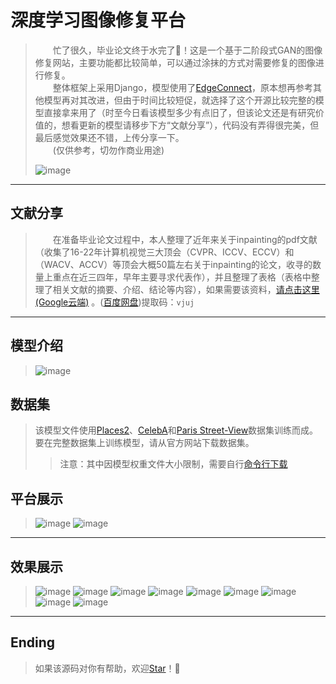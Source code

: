 ﻿# 深度学习图像修复平台
 >&emsp;&emsp;忙了很久，毕业论文终于水完了:tada:！这是一个基于二阶段式GAN的图像修复网站，主要功能都比较简单，可以通过涂抹的方式对需要修复的图像进行修复。   
 >&emsp;&emsp;整体框架上采用Django，模型使用了[EdgeConnect](https://github.com/knazeri/edge-connect)，原本想再参考其他模型再对其改进，但由于时间比较短促，就选择了这个开源比较完整的模型直接拿来用了（时至今日看该模型多少有点旧了，但该论文还是有研究价值的，想看更新的模型请移步下方“文献分享”），代码没有弄得很完美，但最后感觉效果还不错，上传分享一下。  
 >&emsp;&emsp;(仅供参考，切勿作商业用途)
 >
 > ![image](https://user-images.githubusercontent.com/46208115/167092889-9f8d6420-5e0e-409f-a597-95aae2f21d3c.png)
---
## 文献分享  
 >&emsp;&emsp;在准备毕业论文过程中，本人整理了近年来关于inpainting的pdf文献（收集了16-22年计算机视觉三大顶会（CVPR、ICCV、ECCV）和（WACV、ACCV）等顶会大概50篇左右关于inpainting的论文，收寻的数量上重点在近三四年，早年主要寻求代表作），并且整理了表格（表格中整理了相关文献的摘要、介绍、结论等内容），如果需要该资料，[请点击这里(Google云端)](https://drive.google.com/file/d/1nFDeJMDdcGJxqwqJ0MdTGMFpPS2uCUYZ/view?usp=sharing) 。([百度网盘](https://pan.baidu.com/s/1v__UUyWBSrjKyx3m9vg_Kw))提取码：`vjuj`
---
## 模型介绍
 >![image](https://user-images.githubusercontent.com/46208115/167091435-d5771bdd-052a-4a34-b61d-3b85738ee1a3.png)
## 数据集
> 该模型文件使用[Places2](http://places2.csail.mit.edu/)、[CelebA](http://mmlab.ie.cuhk.edu.hk/projects/CelebA.html)和[Paris Street-View](https://github.com/pathak22/context-encoder)数据集训练而成。要在完整数据集上训练模型，请从官方网站下载数据集。
>>  注意：其中因模型权重文件大小限制，需要自行[命令行下载](https://github.com/knazeri/edge-connect)
## 平台展示
 >![image](https://user-images.githubusercontent.com/46208115/167090145-4fb215e9-577b-4b6f-aa94-20603faf44f7.png)
 >![image](https://user-images.githubusercontent.com/46208115/167090202-5c938ec8-c2fd-4b9f-bca2-5c6428c6491f.png)
---
## 效果展示
 >![image](https://user-images.githubusercontent.com/46208115/167090267-c8ce0ebf-cadf-475b-85b3-944cc6c252a2.png)
 >![image](https://user-images.githubusercontent.com/46208115/167090366-4355347f-4984-44bc-a55b-8d03ca11b29d.png)
 >![image](https://user-images.githubusercontent.com/46208115/167090395-a9f32a13-af71-4ca0-ad2d-ee86b81a3262.png)
 >![image](https://user-images.githubusercontent.com/46208115/167090428-83eafca1-f84c-40a6-8e2d-d4a5da4fa38e.png)
 >![image](https://user-images.githubusercontent.com/46208115/167090460-6b2f8523-0775-4c4a-ae17-5b71e887a9ef.png)
 >![image](https://user-images.githubusercontent.com/46208115/167090540-8da410db-44b0-4525-bf19-2ed86de02eda.png)
 >![image](https://user-images.githubusercontent.com/46208115/167090561-59be0d35-66f9-4d4e-a8f3-861e176498b1.png)
 >![image](https://user-images.githubusercontent.com/46208115/167090598-e076ed96-55e7-40ec-b8cd-13ab11a8c1da.png)
 >![image](https://user-images.githubusercontent.com/46208115/167090729-eb6fad14-23c3-4762-90ca-8f07ea4cbbf1.png)
---
## Ending
>  如果该源码对你有帮助，欢迎[Star](https://github.com/pete-li/inpainting_edgeconnect/#)！:gift:
